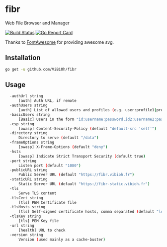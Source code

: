 # fibr

Web File Browser and Manager

[![Build Status](https://travis-ci.org/ViBiOh/fibr.svg?branch=master)](https://travis-ci.org/ViBiOh/fibr)
[![Go Report Card](https://goreportcard.com/badge/github.com/ViBiOh/fibr)](https://goreportcard.com/report/github.com/ViBiOh/fibr)

Thanks to [FontAwesome](https://fontawesome.com) for providing awesome svg.

## Installation

```bash
go get -u github.com/ViBiOh/fibr
```

## Usage

```bash
  -authUrl string
      [auth] Auth URL, if remote
  -authUsers string
      [auth] List of allowed users and profiles (e.g. user:profile1|profile2,user2:profile3)
  -basicUsers string
      [Basic] Users in the form "id:username:password,id2:username2:password2"
  -csp string
      [owasp] Content-Security-Policy (default "default-src 'self'")
  -directory string
      Directory to serve (default "/data")
  -frameOptions string
      [owasp] X-Frame-Options (default "deny")
  -hsts
      [owasp] Indicate Strict Transport Security (default true)
  -port string
      Listen port (default "1080")
  -publicURL string
      Public Server URL (default "https://fibr.vibioh.fr")
  -staticURL string
      Static Server URL (default "https://fibr-static.vibioh.fr")
  -tls
      Serve TLS content
  -tlsCert string
      [tls] PEM Certificate file
  -tlsHosts string
      [tls] Self-signed certificate hosts, comma separated (default "localhost")
  -tlsKey string
      [tls] PEM Key file
  -url string
      [health] URL to check
  -version string
      Version (used mainly as a cache-buster)
```
